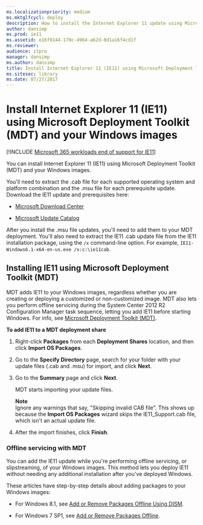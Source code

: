 ```yaml
---
ms.localizationpriority: medium
ms.mktglfcycl: deploy
description: How to install the Internet Explorer 11 update using Microsoft Deployment Toolkit (MDT) and your Windows images.
author: dansimp
ms.prod: ie11
ms.assetid: e16f9144-170c-4964-a62d-0d1a16f4cd1f
ms.reviewer: 
audience: itpro
manager: dansimp
ms.author: dansimp
title: Install Internet Explorer 11 (IE11) using Microsoft Deployment Toolkit (MDT) and your Windows images (Internet Explorer 11 for IT Pros)
ms.sitesec: library
ms.date: 07/27/2017
---
```



# Install Internet Explorer 11 (IE11) using Microsoft Deployment Toolkit (MDT) and your Windows images

[!INCLUDE [Microsoft 365 workloads end of support for IE11](../includes/microsoft-365-ie-end-of-support.md)]


You can install Internet Explorer 11 (IE11) using Microsoft Deployment Toolkit (MDT) and your Windows images.

You'll need to extract the .cab file for each supported operating system and platform combination and the .msu file for each prerequisite update. Download the IE11 update and prerequisites here:

-   [Microsoft Download Center](https://go.microsoft.com/fwlink/p/?LinkId=279697)

-   [Microsoft Update Catalog](https://go.microsoft.com/fwlink/p/?LinkId=214287)

After you install the .msu file updates, you'll need to add them to your MDT deployment. You'll also need to extract the IE11 .cab update file from the IE11 installation package, using the `/x` command-line option. For example, `IE11-Windows6.1-x64-en-us.exe /x:c:\ie11cab`.

## Installing IE11 using Microsoft Deployment Toolkit (MDT) 

MDT adds IE11 to your Windows images, regardless whether you are creating or deploying a customized or non-customized image. MDT also lets you perform offline servicing during the System Center 2012 R2 Configuration Manager task sequence, letting you add IE11 before starting Windows. For info, see [Microsoft Deployment Toolkit (MDT)](https://go.microsoft.com/fwlink/p/?linkid=331148).

 **To add IE11 to a MDT deployment share**

1.  Right-click **Packages** from each **Deployment Shares** location, and then click **Import OS Packages**.

2.  Go to the **Specify Directory** page, search for your folder with your update files (.cab and .msu) for import, and click **Next**.

3.  Go to the **Summary** page and click **Next**.<p>
MDT starts importing your update files.<p>**Note**<br>Ignore any warnings that say, "Skipping invalid CAB file". This shows up because the **Import OS Packages** wizard skips the IE11\_Support.cab file, which isn't an actual update file.

4.  After the import finishes, click **Finish**.

### Offline servicing with MDT

You can add the IE11 update while you're performing offline servicing, or slipstreaming, of your Windows images. This method lets you deploy IE11 without needing any additional installation after you've deployed Windows.

These articles have step-by-step details about adding packages to your Windows images:

-   For Windows 8.1, see [Add or Remove Packages Offline Using DISM](https://go.microsoft.com/fwlink/p/?LinkId=276791).

-   For Windows 7 SP1, see [Add or Remove Packages Offline](https://go.microsoft.com/fwlink/p/?LinkId=214490).

 

 



